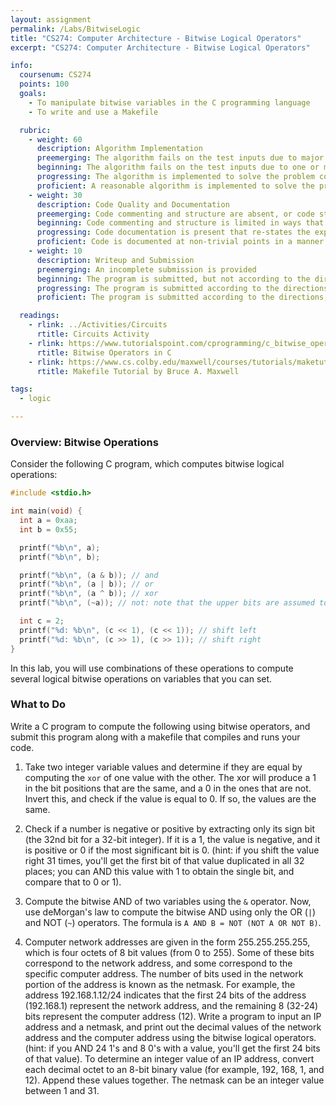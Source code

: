 ```yaml
---
layout: assignment
permalink: /Labs/BitwiseLogic
title: "CS274: Computer Architecture - Bitwise Logical Operators"
excerpt: "CS274: Computer Architecture - Bitwise Logical Operators"

info:
  coursenum: CS274
  points: 100
  goals:
    - To manipulate bitwise variables in the C programming language
    - To write and use a Makefile    

  rubric:
    - weight: 60
      description: Algorithm Implementation
      preemerging: The algorithm fails on the test inputs due to major issues, or the program fails to compile and/or run
      beginning: The algorithm fails on the test inputs due to one or more minor issues
      progressing: The algorithm is implemented to solve the problem correctly according to given test inputs, but would fail if executed in a general case due to a minor issue or omission in the algorithm design or implementation
      proficient: A reasonable algorithm is implemented to solve the problem which correctly solves the problem according to the given test inputs, and would be reasonably expected to solve the problem in the general case
    - weight: 30
      description: Code Quality and Documentation
      preemerging: Code commenting and structure are absent, or code structure departs significantly from best practice, and/or the code departs significantly from the style guide
      beginning: Code commenting and structure is limited in ways that reduce the readability of the program, and/or there are minor departures from the style guide
      progressing: Code documentation is present that re-states the explicit code definitions, and/or code is written that mostly adheres to the style guide
      proficient: Code is documented at non-trivial points in a manner that enhances the readability of the program, and code is written according to the style guide
    - weight: 10
      description: Writeup and Submission
      preemerging: An incomplete submission is provided
      beginning: The program is submitted, but not according to the directions in one or more ways (for example, because it is lacking a readme writeup)
      progressing: The program is submitted according to the directions with a minor omission or correction needed, and with at least superficial responses to the bolded questions throughout
      proficient: The program is submitted according to the directions, including a readme writeup describing the solution, and thoughtful answers to the bolded questions throughout

  readings:
    - rlink: ../Activities/Circuits
      rtitle: Circuits Activity
    - rlink: https://www.tutorialspoint.com/cprogramming/c_bitwise_operators.htm
      rtitle: Bitwise Operators in C
    - rlink: https://www.cs.colby.edu/maxwell/courses/tutorials/maketutor/
      rtitle: Makefile Tutorial by Bruce A. Maxwell      

tags:
  - logic

---
```


### Overview: Bitwise Operations

Consider the following C program, which computes bitwise logical operations:

```c
#include <stdio.h>

int main(void) {
  int a = 0xaa;
  int b = 0x55;

  printf("%b\n", a);
  printf("%b\n", b);

  printf("%b\n", (a & b)); // and
  printf("%b\n", (a | b)); // or
  printf("%b\n", (a ^ b)); // xor 
  printf("%b\n", (~a)); // not: note that the upper bits are assumed to be 0, and will be flipped!

  int c = 2;
  printf("%d: %b\n", (c << 1), (c << 1)); // shift left
  printf("%d: %b\n", (c >> 1), (c >> 1)); // shift right
}
```

In this lab, you will use combinations of these operations to compute several logical bitwise operations on variables that you can set.

### What to Do

Write a C program to compute the following using bitwise operators, and submit this program along with a makefile that compiles and runs your code.

1. Take two integer variable values and determine if they are equal by computing the `xor` of one value with the other.  The xor will produce a 1 in the bit positions that are the same, and a 0 in the ones that are not.  Invert this, and check if the value is equal to 0.  If so, the values are the same.

2. Check if a number is negative or positive by extracting only its sign bit (the 32nd bit for a 32-bit integer).  If it is a 1, the value is negative, and it is positive or 0 if the most significant bit is 0.  (hint: if you shift the value right 31 times, you'll get the first bit of that value duplicated in all 32 places; you can AND this value with 1 to obtain the single bit, and compare that to 0 or 1).

3. Compute the bitwise AND of two variables using the `&` operator.  Now, use deMorgan's law to compute the bitwise AND using only the OR (`|`) and NOT (`~`) operators.  The formula is `A AND B = NOT (NOT A OR NOT B)`.

4. Computer network addresses are given in the form 255.255.255.255, which is four octets of 8 bit values (from 0 to 255).  Some of these bits correspond to the network address, and some correspond to the specific computer address.  The number of bits used in the network portion of the address is known as the netmask.  For example, the address 192.168.1.12/24 indicates that the first 24 bits of the address (192.168.1) represent the network address, and the remaining 8 (32-24) bits represent the computer address (12).  Write a program to input an IP address and a netmask, and print out the decimal values of the network address and the computer address using the bitwise logical operators.  (hint: if you AND 24 1's and 8 0's with a value, you'll get the first 24 bits of that value).  To determine an integer value of an IP address, convert each decimal octet to an 8-bit binary value (for example, 192, 168, 1, and 12).  Append these values together.  The netmask can be an integer value between 1 and 31.
